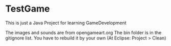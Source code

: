 # TestGame
This is just a Java Project for learning GameDevelopment

The images and sounds are from opengameart.org
The bin folder is in the gitignore list. You have to rebuild it by your own (At Eclipse: Project > Clean)
